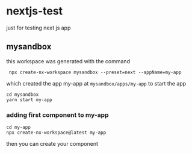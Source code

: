 # nextjs-test
just for testing next js app

## mysandbox
this workspace was generated with the command 
```
 npx create-nx-workspace mysandbox --preset=next --appName=my-app
```
which created the app my-app at `mysandbox/apps/my-app`
to start the app
```
cd mysandbox
yarn start my-app
```

### adding first component to my-app

```
cd my-app
npx create-nx-workspace@latest my-app
```
then you can create your component
```

```
